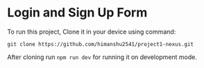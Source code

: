 # Login and Sign Up Form

To run this project,
Clone it in your device using command:

```git clone https://github.com/himanshu2541/project1-nexus.git```

After cloning run 
```npm run dev``` for running it on development mode.


